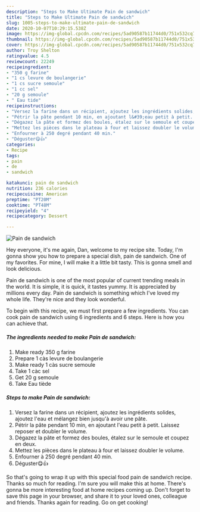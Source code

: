 ```yaml
---
description: "Steps to Make Ultimate Pain de sandwich"
title: "Steps to Make Ultimate Pain de sandwich"
slug: 1005-steps-to-make-ultimate-pain-de-sandwich
date: 2020-10-07T10:29:15.538Z
image: https://img-global.cpcdn.com/recipes/5ad90587b11744d0/751x532cq70/pain-de-sandwich-photo-principale-de-la-recette.jpg
thumbnail: https://img-global.cpcdn.com/recipes/5ad90587b11744d0/751x532cq70/pain-de-sandwich-photo-principale-de-la-recette.jpg
cover: https://img-global.cpcdn.com/recipes/5ad90587b11744d0/751x532cq70/pain-de-sandwich-photo-principale-de-la-recette.jpg
author: Troy Shelton
ratingvalue: 4.5
reviewcount: 22249
recipeingredient:
- "350 g farine"
- "1 cs levure de boulangerie"
- "1 cs sucre semoule"
- "1 cc sel"
- "20 g semoule"
- " Eau tide"
recipeinstructions:
- "Versez la farine dans un récipient, ajoutez les ingrédients solides, ajoutez l&#39;eau et mélangez bien jusqu&#39;à avoir une pâte."
- "Pétrir la pâte pendant 10 min, en ajoutant l&#39;eau petit à petit. Laissez reposer et doubler le volume."
- "Dégazez la pâte et formez des boules, étalez sur le semoule et coupez en deux."
- "Mettez les pièces dans le plateau à four et laissez doubler le volume."
- "Enfourner à 250 degré pendant 40 min."
- "Déguster😋👍"
categories:
- Recipe
tags:
- pain
- de
- sandwich

katakunci: pain de sandwich 
nutrition: 236 calories
recipecuisine: American
preptime: "PT20M"
cooktime: "PT48M"
recipeyield: "4"
recipecategory: Dessert

---
```



![Pain de sandwich](https://img-global.cpcdn.com/recipes/5ad90587b11744d0/751x532cq70/pain-de-sandwich-photo-principale-de-la-recette.jpg)

Hey everyone, it's me again, Dan, welcome to my recipe site. Today, I'm gonna show you how to prepare a special dish, pain de sandwich. One of my favorites. For mine, I will make it a little bit tasty. This is gonna smell and look delicious.

Pain de sandwich is one of the most popular of current trending meals in the world. It is simple, it is quick, it tastes yummy. It is appreciated by millions every day. Pain de sandwich is something which I've loved my whole life. They're nice and they look wonderful.




To begin with this recipe, we must first prepare a few ingredients. You can cook pain de sandwich using 6 ingredients and 6 steps. Here is how you can achieve that.

<!--inarticleads1-->

##### The ingredients needed to make Pain de sandwich:

1. Make ready 350 g farine
1. Prepare 1 càs levure de boulangerie
1. Make ready 1 càs sucre semoule
1. Take 1 càc sel
1. Get 20 g semoule
1. Take  Eau tiède




<!--inarticleads2-->

##### Steps to make Pain de sandwich:

1. Versez la farine dans un récipient, ajoutez les ingrédients solides, ajoutez l&#39;eau et mélangez bien jusqu&#39;à avoir une pâte.
1. Pétrir la pâte pendant 10 min, en ajoutant l&#39;eau petit à petit. Laissez reposer et doubler le volume.
1. Dégazez la pâte et formez des boules, étalez sur le semoule et coupez en deux.
1. Mettez les pièces dans le plateau à four et laissez doubler le volume.
1. Enfourner à 250 degré pendant 40 min.
1. Déguster😋👍




So that's going to wrap it up with this special food pain de sandwich recipe. Thanks so much for reading. I'm sure you will make this at home. There's gonna be more interesting food at home recipes coming up. Don't forget to save this page in your browser, and share it to your loved ones, colleague and friends. Thanks again for reading. Go on get cooking!
